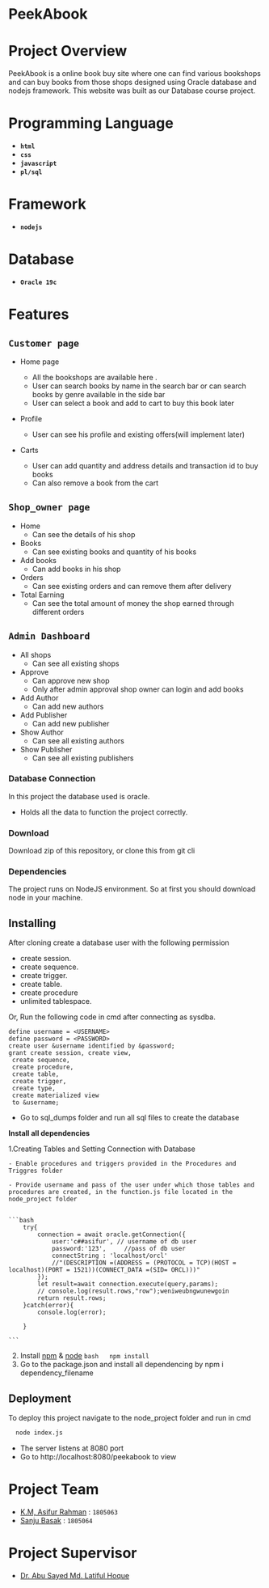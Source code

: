 # PeekAbook

# Project Overview
PeekAbook is a online book buy site where one can find various bookshops and can buy books from those shops designed using Oracle database and nodejs framework. This website was built as our Database course project.

# Programming Language 

* **`html`** 
* **`css`** 
* **`javascript`**
* **`pl/sql`**

# Framework
* **`nodejs`**

# Database
* **`Oracle 19c`**

# Features

## `Customer page`

- Home page
  - All the bookshops are available here .
  - User can search books by name in the search bar or can search books by genre available in the side bar
  - User can select a book and add to cart to buy this book later 

- Profile
  - User can see his profile and existing offers(will implement later)

- Carts
  - User can add quantity and address details and transaction id to buy books
  - Can also remove a book from the cart

##  `Shop_owner page`
- Home
  - Can see the details of his shop
- Books
  - Can see existing books and quantity of his books
- Add books
  - Can add books in his shop
- Orders
  - Can see existing orders and can remove them after delivery
- Total Earning
  - Can see the total amount of money the shop earned through different orders
## `Admin Dashboard`
- All shops 
    - Can see all existing shops
- Approve 
    - Can approve new shop
    - Only after admin approval shop owner can login and add books
- Add Author 
    - Can add new authors
- Add Publisher
    - Can add new publisher
- Show Author
    - Can see all existing authors
- Show Publisher
    - Can see all existing publishers

### Database Connection
In this project the database used is oracle.
- Holds all the data to function the project correctly. 

### Download

Download zip of this repository, or clone this from git cli

### Dependencies

The project runs on NodeJS environment. So at first you should download node in your machine.

## Installing

After cloning create a database user with the following permission
- create session.
- create sequence.
- create trigger.
- create table.
- create procedure
- unlimited tablespace.

Or, Run the following code in cmd after connecting as sysdba.

```
define username = <USERNAME>
define password = <PASSWORD>
create user &username identified by &password;
grant create session, create view,
 create sequence,
 create procedure,
 create table,
 create trigger,
 create type,
 create materialized view
 to &username;
```
- Go to sql_dumps folder and run all sql files to create the database



**Install all dependencies**

  1.Creating Tables and Setting Connection with Database
 
    - Enable procedures and triggers provided in the Procedures and Triggres folder

    - Provide username and pass of the user under which those tables and procedures are created, in the function.js file located in the node_project folder 


    ```bash  
        try{
            connection = await oracle.getConnection({
                user:'c##asifur', // username of db user
                password:'123',     //pass of db user
                connectString : 'localhost/orcl'
                //"(DESCRIPTION =(ADDRESS = (PROTOCOL = TCP)(HOST = localhost)(PORT = 1521))(CONNECT_DATA =(SID= ORCL)))"
            });
            let result=await connection.execute(query,params);
            // console.log(result.rows,"row");weniweubngwunewgoin
            return result.rows;   
        }catch(error){
            console.log(error);

        }

    ```

  2. Install [npm](https://www.npmjs.com/) & [node](https://nodejs.org/en/download/)
    ``` bash  
    npm install
    ```
  3. Go to the package.json and install all dependencing by npm i dependency_filename
## Deployment

To deploy this project navigate to the node_project folder and run in cmd 

```bash
  node index.js
```
- The server listens at 8080 port
- Go to  http://localhost:8080/peekabook to view

    
 

# Project Team

* [K.M, Asifur Rahman](https://github.com/Asif-droid) : `1805063`
* [Sanju Basak](https://github.com/Sanju-Basak) : `1805064`

# Project Supervisor

- [Dr. Abu Sayed Md. Latiful Hoque](https://cse.buet.ac.bd/faculty_list/detail/asmlatifulhoque)
